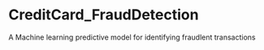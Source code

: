 # CreditCard_FraudDetection
A Machine learning predictive model for identifying fraudlent transactions
